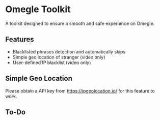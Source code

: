 # Omegle Toolkit 
A toolkit designed to ensure a smooth and safe experience on Omegle.

## Features
* Blacklisted phrases detection and automatically skips
* Simple geo location of stranger (video only)
* User-defined IP blacklist (video only)

## Simple Geo Location
Please obtain a API key from https://ipgeolocation.io/ for this feature to work.

## To-Do

